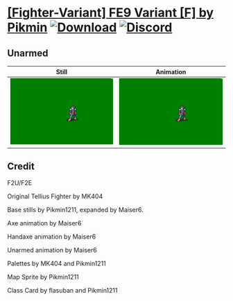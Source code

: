 # [\[Fighter-Variant\] FE9 Variant \[F\] by Pikmin](./) [![Download](https://img.shields.io/badge/Download--red?style=social&logo=github)](https://minhaskamal.github.io/DownGit/#/home?url=https://github.com/Klokinator/FE-Repo/tree/main/Battle%20Animations%2FInfantry%20-%20(Axe)%20Fighters%20and%20Warriors%2F%5BFighter-Variant%5D%20FE9%20Variant%20%5BF%5D%20by%20Pikmin%2F8.%20Unarmed) [![Discord](https://img.shields.io/badge/Discord--blue?style=social&logo=discord)](https://discord.gg/C7VNGnyTPA)

## Unarmed

| Still | Animation |
| :---: | :-------: |
| ![Unarmed still](./Unarmed_000.png) | ![Unarmed](./Unarmed.gif) |

## Credit

F2U/F2E

Original Tellius Fighter by MK404

Base stills by Pikmin1211, expanded by Maiser6.

Axe animation by Maiser6

Handaxe animation by Maiser6

Unarmed animation by Maiser6

Palettes by MK404 and Pikmin1211

Map Sprite by Pikmin1211

Class Card by flasuban and Pikmin1211

